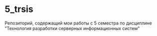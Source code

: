 # 5_trsis
Репозиторий, содержащий мои работы с 5 семестра по дисциплине "Технология разработки серверных информационных систем"
